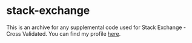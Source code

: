# stack-exchange
This is an archive for any supplemental code used for Stack Exchange - Cross Validated.  You can find my profile [here](https://bit.ly/2sg94FM).
